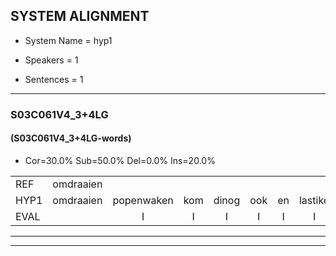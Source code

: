 
## SYSTEM ALIGNMENT

- System Name = hyp1

- Speakers = 1

- Sentences = 1

---

### S03C061V4_3+4LG

#### (S03C061V4_3+4LG-words)

- Cor=30.0%	Sub=50.0%	Del=0.0%	Ins=20.0%

|  |  |  |  |  |  |  |  |  |  |  |  |  |  |  |  |  |  |  |  |  |  |  |  |  |  |  |  |  |  |  |  |  |  |  |  |  |  |  |  |  |  |  |  |  |  |  |  |  |  |  |
|:--- |:---:|:---:|:---:|:---:|:---:|:---:|:---:|:---:|:---:|:---:|:---:|:---:|:---:|:---:|:---:|:---:|:---:|:---:|:---:|:---:|:---:|:---:|:---:|:---:|:---:|:---:|:---:|:---:|:---:|:---:|:---:|:---:|:---:|:---:|:---:|:---:|:---:|:---:|:---:|:---:|:---:|:---:|:---:|:---:|:---:|:---:|:---:|:---:|:---:|:---:|
| REF | omdraaien |  |  |  |  |  |  |  | poppenwagen | konijnenhok | elastiekje | ruziemaken | teddybeer | dierentuin | paddenstoelen | verstoppertje | wasmachine | fototoestel | toiletpapier | vrachtwagen | buurmannen | vogelkooi | olifant |  | schommelen | iedereen | schoenenwinkel | knutselen | ophangen | verjaardag |  | sprookjesboek | tandenborstel | lucifer | slaapkamer | achterdeur | ziekenhuis | nieuwsgierig | afblijven | kabouter | washandje | sneeuwwitje | goeiendag | vakantie |  | limonade | autorijden | eindelijk | familie | chocolade |
| HYP1 | omdraaien | popenwaken | kom | dinog | ook | en | lastike | resiemaen | teddiweer | dier | en | taam | dat | is | tolen | verstobbertje | wasmachine | fautotoestel | joiletpapier | vrachtwagen | buurmannen | folgelcoi | olifant | schommelin | ederijn | schoon | winkel | knoetselin | ophangen | verjaardag | sprolkisboek | tande | borsten | licifer | slaapkamer | achterdeur | zeekinhuis | nieuwsgierig | afblijven | kabelter | washamtje | snewitje | goeiendag | vakantie | limonare | auto | gevalden | eindelijk | familie | cocolar |
| EVAL |  | I | I | I | I | I | I | I | S | S | S | S | S | S | S | S |  | S | S |  |  | S |  | I | S | S | S | S |  |  | I | S | S | S |  |  | S |  |  | S | S | S |  |  | I | S | S |  |  | S |
---

---
